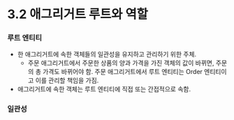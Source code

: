 # 3.2 애그리거트 루트와 역할
### 루트 엔티티
- 한 애그리거트에 속한 객체들의 일관성을 유지하고 관리하기 위한 주체.
    - 주문 애그리거트에서 주문한 상품의 양과 가격을 가진 객체의 값이 바뀌면, 주문의 총 가격도 바뀌어야 함. 주문 애그리거트에서 루트 엔티티는 Order 엔티티이고 이를 관리할 책임을 가짐.
- 애그리거트에 속한 객체는 루트 엔티티에 직접 또는 간접적으로 속함.

### 일관성
